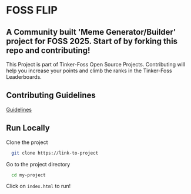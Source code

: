 # FOSS FLIP

## A Community built 'Meme Generator/Builder' project for FOSS 2025. Start of by forking this repo and contributing!

This Project is part of Tinker-Foss Open Source Projects. Contributing will help you increase your points and climb the ranks in the Tinker-Foss Leaderboards.


## Contributing Guidelines

[Guidelines](https://github.com/JakeOJeff/foss-flip/blob/main/CONTRIBUTING.md)


## Run Locally

Clone the project

```bash
  git clone https://link-to-project
```

Go to the project directory

```bash
  cd my-project
```

Click on `index.html` to run!

